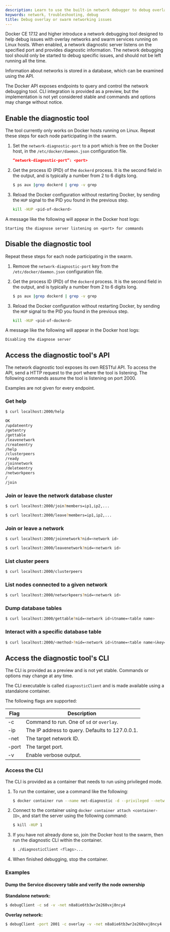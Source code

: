 ```yaml
---
description: Learn to use the built-in network debugger to debug overlay networking problems
keywords: network, troubleshooting, debug
title: Debug overlay or swarm networking issues
---
```


Docker CE 17.12 and higher introduce a network debugging tool designed to help
debug issues with overlay networks and swarm services running on Linux hosts.
When enabled, a network diagnostic server listens on the specified port and
provides diagnostic information. The network debugging tool should only be
started to debug specific issues, and should not be left running all the time.

Information about networks is stored in a database, which can be examined using
the API.

The Docker API exposes endpoints to query and control the network debugging
tool. CLI integration is provided as a preview, but the implementation is not
yet considered stable and commands and options may change without notice.

## Enable the diagnostic tool

The tool currently only works on Docker hosts running on Linux. Repeat these
steps for each node participating in the swarm.

1.  Set the `network-diagnostic-port` to a port which is free on the Docker
    host, in the `/etc/docker/daemon.json` configuration file.

    ```json
    “network-diagnostic-port”: <port>
    ```

2.  Get the process ID (PID) of the `dockerd` process. It is the second field in
    the output, and is typically a number from 2 to 6 digits long.

    ```bash
    $ ps aux |grep dockerd | grep -v grep
    ```

3.  Reload the Docker configuration without restarting Docker, by sending the
    `HUP` signal to the PID you found in the previous step.

    ```bash
    kill -HUP <pid-of-dockerd>
    ```

A message like the following will appear in the Docker host logs:

```none
Starting the diagnose server listening on <port> for commands
```

## Disable the diagnostic tool

Repeat these steps for each node participating in the swarm.

1.  Remove the `network-diagnostic-port` key from the `/etc/docker/daemon.json`
    configuration file.

2.  Get the process ID (PID) of the `dockerd` process. It is the second field in
    the output, and is typically a number from 2 to 6 digits long.

    ```bash
    $ ps aux |grep dockerd | grep -v grep
    ```

3.  Reload the Docker configuration without restarting Docker, by sending the
    `HUP` signal to the PID you found in the previous step.

    ```bash
    kill -HUP <pid-of-dockerd>
    ```

A message like the following will appear in the Docker host logs:

```none
Disabling the diagnose server
```

## Access the diagnostic tool's API

The network diagnostic tool exposes its own RESTful API. To access the API,
send a HTTP request to the port where the tool is listening. The following
commands assume the tool is listening on port 2000.

Examples are not given for every endpoint.

### Get help

```bash
$ curl localhost:2000/help

OK
/updateentry
/getentry
/gettable
/leavenetwork
/createentry
/help
/clusterpeers
/ready
/joinnetwork
/deleteentry
/networkpeers
/
/join
```

### Join or leave the network database cluster

```bash
$ curl localhost:2000/join?members=ip1,ip2,...
```

```bash
$ curl localhost:2000/leave?members=ip1,ip2,...
```

### Join or leave a network

```bash
$ curl localhost:2000/joinnetwork?nid=<network id>
```

```bash
$ curl localhost:2000/leavenetwork?nid=<network id>
```

### List cluster peers

```bash
$ curl localhost:2000/clusterpeers
```

### List nodes connected to a given network

```bash
$ curl localhost:2000/networkpeers?nid=<network id>
```

### Dump database tables

```bash
$ curl localhost:2000/gettable?nid=<network id>&tname=<table name>
```

### Interact with a specific database table

```bash
$ curl localhost:2000/<method>?nid=<network id>&tname=<table name>&key=<key>[&value=<value>]
```

## Access the diagnostic tool's CLI

The CLI is provided as a preview and is not yet stable. Commands or options may
change at any time.

The CLI executable is called `diagnosticClient` and is made available using a
standalone container.

The following flags are supported:

| Flag          | Description                                     |
|---------------|-------------------------------------------------|
| -c <string>   | Command to run. One of `sd` or `overlay`.       |
| -ip <string>  | The IP address to query. Defaults to 127.0.0.1. |
| -net <string> | The target network ID.                          |
| -port <int>   | The target port.                                |
| -v            | Enable verbose output.                          |

### Access the CLI

The CLI is provided as a container that needs to run using privileged mode.

1.  To run the container, use a command like the following:

    ```bash
    $ docker container run --name net-diagnostic -d --privileged --network host fcrisciani/network-diagnostic
    ```

2.  Connect to the container using `docker container attach <container-ID>`,
    and start the server using the following command:

    ```bash
    $ kill -HUP 1
    ```

3.  If you have not already done so, join the Docker host to the swarm, then
    run the diagnostic CLI within the container.

    ```bash
    $ ./diagnosticClient <flags>...
    ```

4.  When finished debugging, stop the container.

### Examples

#### Dump the Service discovery table and verify the node ownership

**Standalone network:**

```bash
$ debugClient -c sd -v -net n8a8ie6tb3wr2e260vxj8ncy4
```

**Overlay network:**

```bash
$ debugClient -port 2001 -c overlay -v -net n8a8ie6tb3wr2e260vxj8ncy4
```


